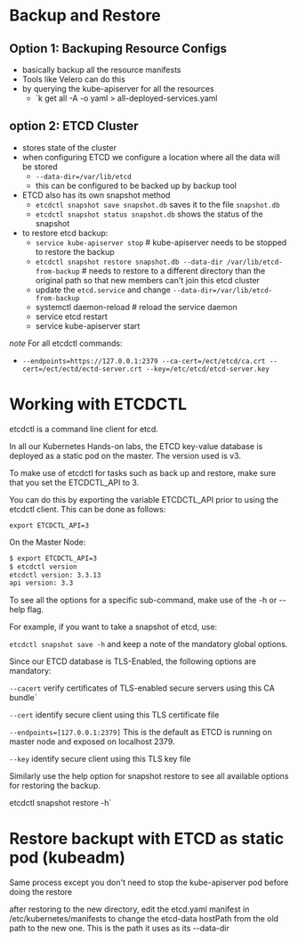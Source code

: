 # Backup and Restore

## Option 1: Backuping Resource Configs
- basically backup all the resource manifests
- Tools like Velero can do this
- by querying the kube-apiserver for all the resources
    - `k get all -A -o yaml > all-deployed-services.yaml

## option 2: ETCD Cluster
- stores state of the cluster
- when configuring ETCD we configure a location where all the data will be stored
    - `--data-dir=/var/lib/etcd`
    - this can be configured to be backed up by backup tool
- ETCD also has its own snapshot method
    - `etcdctl snapshot save snapshot.db` saves it to the file `snapshot.db`
    - `etcdctl snapshot status snapshot.db` shows the status of the snapshot 
- to restore etcd backup:
    - `service kube-apiserver stop` # kube-apiserver needs to be stopped to restore the backup
    - `etcdctl snapshot restore snapshot.db --data-dir /var/lib/etcd-from-backup` # needs to restore to a different directory than the original path so that new members can't join this etcd cluster
    - update the `etcd.service` and change `--data-dir=/var/lib/etcd-from-backup`
    - systemctl daemon-reload # reload the service daemon
    - service etcd restart
    - service kube-apiserver start

*note* For all etcdctl commands:
- `--endpoints=https://127.0.0.1:2379 --ca-cert=/ect/etcd/ca.crt --cert=/ect/ectd/ectd-server.crt --key=/etc/etcd/etcd-server.key`

# Working with ETCDCTL

etcdctl is a command line client for etcd.



In all our Kubernetes Hands-on labs, the ETCD key-value database is deployed as a static pod on the master. The version used is v3.

To make use of etcdctl for tasks such as back up and restore, make sure that you set the ETCDCTL_API to 3.



You can do this by exporting the variable ETCDCTL_API prior to using the etcdctl client. This can be done as follows:

`export ETCDCTL_API=3`

On the Master Node:

```bash
$ export ETCDCTL_API=3
$ etcdctl version
etcdctl version: 3.3.13
api version: 3.3
```



To see all the options for a specific sub-command, make use of the -h or --help flag.



For example, if you want to take a snapshot of etcd, use:

`etcdctl snapshot save -h` and keep a note of the mandatory global options.



Since our ETCD database is TLS-Enabled, the following options are mandatory:

`--cacert`                                                verify certificates of TLS-enabled secure servers using this CA bundle`

`--cert`                                                    identify secure client using this TLS certificate file

`--endpoints=[127.0.0.1:2379]`          This is the default as ETCD is running on master node and exposed on localhost 2379.

`--key`                                                      identify secure client using this TLS key file





Similarly use the help option for snapshot restore to see all available options for restoring the backup.

etcdctl snapshot restore -h`

# Restore backupt with ETCD as static pod (kubeadm)
Same process except you don't need to stop the kube-apiserver pod before doing the restore

after restoring to the new directory, edit the etcd.yaml manifest in /etc/kubernetes/manifests to change the etcd-data hostPath from the old path to the new one. This is the path it uses as its --data-dir